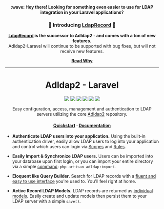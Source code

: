 <p align="center">
<strong>:wave: Hey there! Looking for something even easier to use for LDAP integration in your Laravel applications?</strong>
</br>
<h3 align="center">
 🎉 Introducing <a href="https://github.com/DirectoryTree/LdapRecord-Laravel" target="_blank" title="LdapRecord GitHub Repository">LdapRecord</a> 🎉
</h3>
</p>

<p align="center">
    <strong>
        <a href="https://ldaprecord.com">LdapRecord</a> is the successor to Adldap2 - and comes with a ton of new features.
    </strong> </br> Adldap2-Laravel will continue to be supported with bug fixes, but will not receive new features.
</p>

<p align="center">
 <strong>
 <a href="https://stevebauman.ca/posts/why-ldap-record/">Read Why</a>
 </strong>
</p>

<hr/>

<h1 align="center">Adldap2 - Laravel</h1>

<p align="center">
    <a href="https://laravel.com"><img src="https://img.shields.io/badge/Built_for-Laravel-green.svg?style=flat-square"></a>
    <a href="https://travis-ci.org/Adldap2/Adldap2-Laravel"><img src="https://img.shields.io/travis/Adldap2/Adldap2-Laravel.svg?style=flat-square"></a>
    <a href="https://scrutinizer-ci.com/g/Adldap2/Adldap2-Laravel"><img src="https://img.shields.io/scrutinizer/g/Adldap2/Adldap2-laravel/master.svg?style=flat-square"></a>
    <a href="https://packagist.org/packages/adldap2/adldap2-laravel"><img src="https://img.shields.io/packagist/dt/adldap2/adldap2-laravel.svg?style=flat-square"></a>
    <a href="https://packagist.org/packages/adldap2/adldap2-laravel"><img src="https://img.shields.io/packagist/v/adldap2/adldap2-laravel.svg?style=flat-square"></a>
    <a href="https://packagist.org/packages/adldap2/adldap2-laravel"><img src="https://img.shields.io/packagist/l/adldap2/adldap2-laravel.svg?style=flat-square"></a>
</p>

<p align="center">
    Easy configuration, access, management and authentication to LDAP servers utilizing the core
    <a href="http://www.github.com/Adldap2/Adldap2">Adldap2</a> repository.
</p>

<h4 align="center">
    <a href="http://adldap2.github.io/Adldap2-Laravel/#/?id=quick-start">Quickstart</a>
    <span> · </span>
    <a href="http://adldap2.github.io/Adldap2-Laravel/">Documentation</a>
</h4>

- **Authenticate LDAP users into your application.** Using the built-in authentication driver, easily allow
LDAP users to log into your application and control which users can login via [Scopes](https://adldap2.github.io/Adldap2-Laravel/#/auth/setup?id=scopes) and [Rules](https://adldap2.github.io/Adldap2-Laravel/#/auth/setup?id=rules).

- **Easily Import & Synchronize LDAP users.** Users can be imported into your database upon first login,
or you can import your entire directory via a simple [command](https://adldap2.github.io/Adldap2-Laravel/#/auth/importing): `php artisan adldap:import`.

- **Eloquent like Query Builder.** Search for LDAP records with a [fluent and easy to use interface](https://adldap2.github.io/Adldap2/#/searching) you're used to. You'll feel right at home.

- **Active Record LDAP Models.** LDAP records are returned as [individual models](https://adldap2.github.io/Adldap2/#/models/model). Easily create
and update models then persist them to your LDAP server with a simple `save()`.
